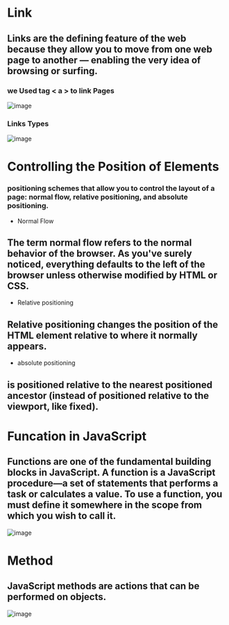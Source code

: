 # Link

## Links are the defining feature of the web because they allow you to move from one web page to another — enabling the very idea of browsing or surfing.
### we Used tag < a >  to link Pages

![image](https://encrypted-tbn0.gstatic.com/images?q=tbn%3AANd9GcROf0_ndg9pI5q4WSO4vIzyHqNfoplnnUIujivyVzh_8DToKnRf&usqp=CAU)

### Links Types
![image](https://encrypted-tbn0.gstatic.com/images?q=tbn%3AANd9GcTuh8yKjO5pftiwPMaesWm4QrblaAbAvRiUcGsXtbibqV_dFh7h&usqp=CAU)

# Controlling the Position of Elements
### positioning schemes that allow you to control the layout of a page: normal flow, relative positioning, and absolute positioning.
- Normal Flow
## The term normal flow refers to the normal behavior of the browser. As you've surely noticed, everything defaults to the left of the browser unless otherwise modified by HTML or CSS.
- Relative positioning
## Relative positioning changes the position of the HTML element relative to where it normally appears.
- absolute positioning
## is positioned relative to the nearest positioned ancestor (instead of positioned relative to the viewport, like fixed).


# Funcation in JavaScript
## Functions are one of the fundamental building blocks in JavaScript. A function is a JavaScript procedure—a set of statements that performs a task or calculates a value. To use a function, you must define it somewhere in the scope from which you wish to call it.

![image](https://encrypted-tbn0.gstatic.com/images?q=tbn%3AANd9GcS2sn6ub1oidg7jyqYfYGWeGr3qvEQUOAC-7_CF-Y7r9bD1Sdqb&usqp=CAU)

# Method 
## JavaScript methods are actions that can be performed on objects.

![image](https://www.stefancodes.com/wp-content/uploads/2019/09/2-1024x1024.jpg)





